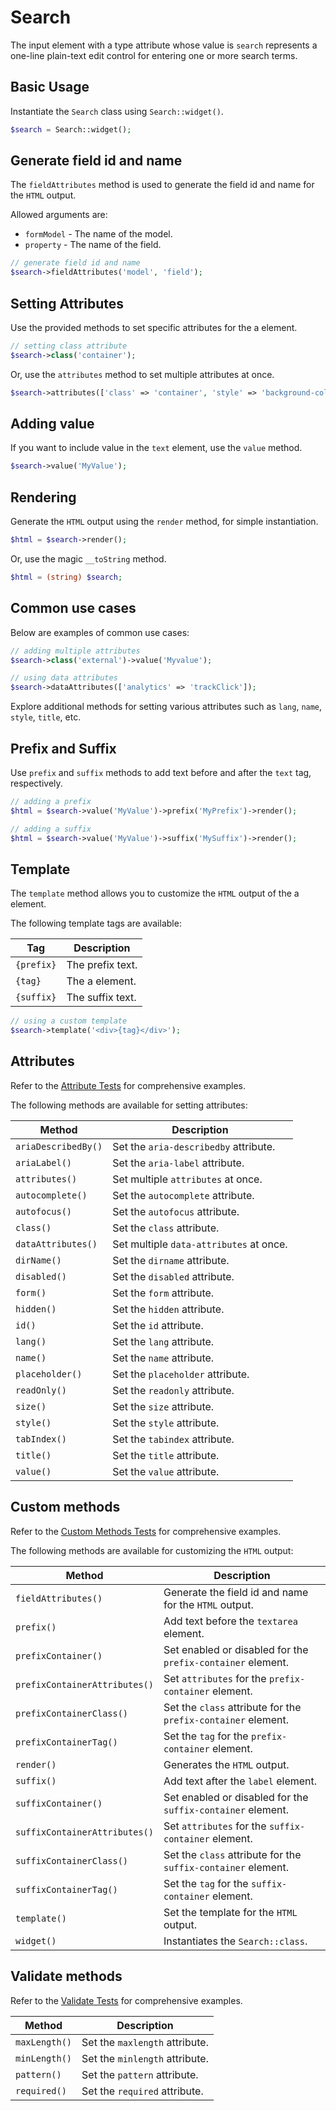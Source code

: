 # Search

The input element with a type attribute whose value is `search` represents a one-line plain-text edit control for 
entering one or more search terms.

## Basic Usage

Instantiate the `Search` class using `Search::widget()`.

```php
$search = Search::widget();
```

## Generate field id and name

The `fieldAttributes` method is used to generate the field id and name for the `HTML` output.

Allowed arguments are:

- `formModel` - The name of the model.
- `property` - The name of the field.

```php
// generate field id and name
$search->fieldAttributes('model', 'field');
```

## Setting Attributes

Use the provided methods to set specific attributes for the a element.

```php
// setting class attribute
$search->class('container');
```

Or, use the `attributes` method to set multiple attributes at once.

```php
$search->attributes(['class' => 'container', 'style' => 'background-color: #eee;']);
```

## Adding value

If you want to include value in the `text` element, use the `value` method.

```php
$search->value('MyValue');
```

## Rendering

Generate the `HTML` output using the `render` method, for simple instantiation. 

```php
$html = $search->render();
```

Or, use the magic `__toString` method.

```php
$html = (string) $search;
```

## Common use cases

Below are examples of common use cases:

```php
// adding multiple attributes
$search->class('external')->value('Myvalue');

// using data attributes
$search->dataAttributes(['analytics' => 'trackClick']);
```

Explore additional methods for setting various attributes such as `lang`, `name`, `style`, `title`, etc.

## Prefix and Suffix

Use `prefix` and `suffix` methods to add text before and after the `text` tag, respectively.

```php
// adding a prefix
$html = $search->value('MyValue')->prefix('MyPrefix')->render();

// adding a suffix
$html = $search->value('MyValue')->suffix('MySuffix')->render();
```

## Template

The `template` method allows you to customize the `HTML` output of the a element.

The following template tags are available:

| Tag        | Description      |
| ---------- | ---------------- |
| `{prefix}` | The prefix text. |
| `{tag}`    | The a element.   |
| `{suffix}` | The suffix text. |

```php
// using a custom template
$search->template('<div>{tag}</div>');
```

## Attributes

Refer to the [Attribute Tests](https://github.com/php-forge/html/blob/main/tests/FormControl/Input/Search/AttributeTest.php)
for comprehensive examples.

The following methods are available for setting attributes:

| Method             | Description                                                                                     |
| ------------------ | ----------------------------------------------------------------------------------------------- |
| `ariaDescribedBy()`| Set the `aria-describedby` attribute.                                                           |
| `ariaLabel()`      | Set the `aria-label` attribute.                                                                 |
| `attributes()`     | Set multiple `attributes` at once.                                                              |
| `autocomplete()`   | Set the `autocomplete` attribute.                                                               |
| `autofocus()`      | Set the `autofocus` attribute.                                                                  |
| `class()`          | Set the `class` attribute.                                                                      |
| `dataAttributes()` | Set multiple `data-attributes` at once.                                                         |
| `dirName()`        | Set the `dirname` attribute.                                                                    |
| `disabled()`       | Set the `disabled` attribute.                                                                   |
| `form()`           | Set the `form` attribute.                                                                       |
| `hidden()`         | Set the `hidden` attribute.                                                                     |
| `id()`             | Set the `id` attribute.                                                                         |
| `lang()`           | Set the `lang` attribute.                                                                       |
| `name()`           | Set the `name` attribute.                                                                       |
| `placeholder()`    | Set the `placeholder` attribute.                                                                |
| `readOnly()`       | Set the `readonly` attribute.                                                                   |
| `size()`           | Set the `size` attribute.                                                                       |
| `style()`          | Set the `style` attribute.                                                                      |
| `tabIndex()`       | Set the `tabindex` attribute.                                                                   |
| `title()`          | Set the `title` attribute.                                                                      |
| `value()`          | Set the `value` attribute.                                                                      |

## Custom methods

Refer to the [Custom Methods Tests](https://github.com/php-forge/html/blob/main/tests/FormControl/Input/Search/CustomMethodTest.php)
for comprehensive examples.

The following methods are available for customizing the `HTML` output:

| Method                       | Description                                                                           |
| ---------------------------- | ------------------------------------------------------------------------------------- |
| `fieldAttributes()`          | Generate the field id and name for the `HTML` output.                                 |
| `prefix()`                   | Add text before the `textarea` element.                                               |
| `prefixContainer()`          | Set enabled or disabled for the `prefix-container` element.                           |
| `prefixContainerAttributes()`| Set `attributes` for the `prefix-container` element.                                  |
| `prefixContainerClass()`     | Set the `class` attribute for the `prefix-container` element.                         |
| `prefixContainerTag()`       | Set the `tag` for the `prefix-container` element.                                     |
| `render()`                   | Generates the `HTML` output.                                                          |
| `suffix()`                   | Add text after the `label` element.                                                   |
| `suffixContainer()`          | Set enabled or disabled for the `suffix-container` element.                           |
| `suffixContainerAttributes()`| Set `attributes` for the `suffix-container` element.                                  |
| `suffixContainerClass()`     | Set the `class` attribute for the `suffix-container` element.                         |
| `suffixContainerTag()`       | Set the `tag` for the `suffix-container` element.                                     |
| `template()`                 | Set the template for the `HTML` output.                                               |
| `widget()`                   | Instantiates the `Search::class`.                                                     |

## Validate methods

Refer to the [Validate Tests](https://github.com/php-forge/html/blob/main/tests/FormControl/Input/Search/ValidateTest.php)
for comprehensive examples.

| Method       | Description                                                                                           |
| ------------ | ----------------------------------------------------------------------------------------------------- |
| `maxLength()`| Set the `maxlength` attribute.                                                                        |
| `minLength()`| Set the `minlength` attribute.                                                                        |
| `pattern()`  | Set the `pattern` attribute.                                                                          |
| `required()` | Set the `required` attribute.                                                                         |
